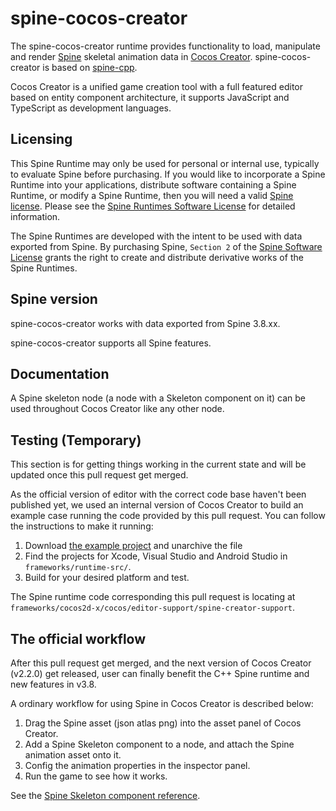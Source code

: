 # spine-cocos-creator

The spine-cocos-creator runtime provides functionality to load, manipulate and render [Spine](http://esotericsoftware.com) skeletal animation data in [Cocos Creator](http://www.cocos2d-x.org/). spine-cocos-creator is based on [spine-cpp](../spine-cpp).

Cocos Creator is a unified game creation tool with a full featured editor based on entity component architecture, it supports JavaScript and TypeScript as development languages.

## Licensing

This Spine Runtime may only be used for personal or internal use, typically to evaluate Spine before purchasing. If you would like to incorporate a Spine Runtime into your applications, distribute software containing a Spine Runtime, or modify a Spine Runtime, then you will need a valid [Spine license](https://esotericsoftware.com/spine-purchase). Please see the [Spine Runtimes Software License](http://esotericsoftware.com/git/spine-runtimes/blob/LICENSE) for detailed information.

The Spine Runtimes are developed with the intent to be used with data exported from Spine. By purchasing Spine, `Section 2` of the [Spine Software License](https://esotericsoftware.com/files/license.txt) grants the right to create and distribute derivative works of the Spine Runtimes.

## Spine version

spine-cocos-creator works with data exported from Spine 3.8.xx.

spine-cocos-creator supports all Spine features.

## Documentation

A Spine skeleton node (a node with a Skeleton component on it) can be used throughout Cocos Creator like any other node.

## Testing (Temporary)

This section is for getting things working in the current state and will be updated once this pull request get merged.

As the official version of editor with the correct code base haven't been published yet, we used an internal version of Cocos Creator to build an example case running the code provided by this pull request. You can follow the instructions to make it running:

1. Download [the example project](https://digitalocean.cocos2d-x.org/spine/spine-example.7z) and unarchive the file
2. Find the projects for Xcode, Visual Studio and Android Studio in `frameworks/runtime-src/`.
3. Build for your desired platform and test.

The Spine runtime code corresponding this pull request is locating at `frameworks/cocos2d-x/cocos/editor-support/spine-creator-support`.

## The official workflow

After this pull request get merged, and the next version of Cocos Creator (v2.2.0) get released, user can finally benefit the C++ Spine runtime and new features in v3.8.

A ordinary workflow for using Spine in Cocos Creator is described below:

1. Drag the Spine asset (json atlas png) into the asset panel of Cocos Creator.
2. Add a Spine Skeleton component to a node, and attach the Spine animation asset onto it.
3. Config the animation properties in the inspector panel.
4. Run the game to see how it works.

See the [Spine Skeleton component reference](https://docs.cocos2d-x.org/creator/manual/en/components/spine.html).